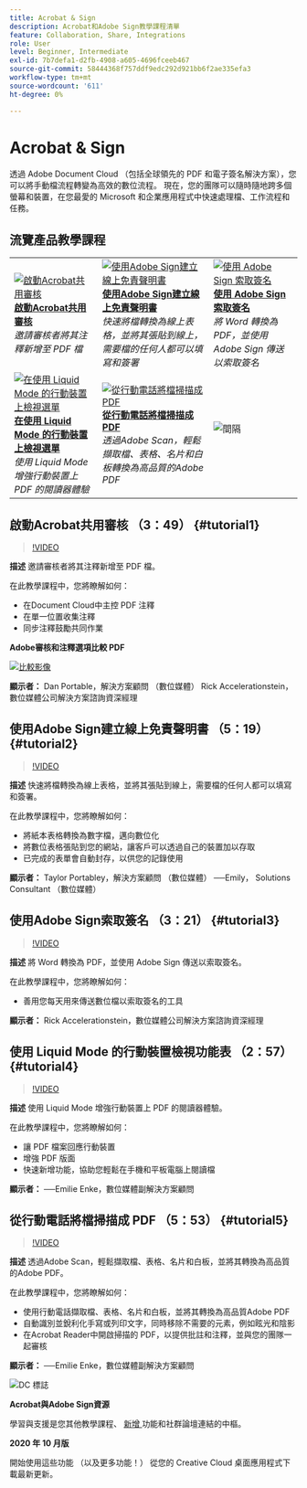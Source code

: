 ```yaml
---
title: Acrobat & Sign
description: Acrobat和Adobe Sign教學課程清單
feature: Collaboration, Share, Integrations
role: User
level: Beginner, Intermediate
exl-id: 7b7defa1-d2fb-4908-a605-4696fceeb467
source-git-commit: 58444368f757ddf9edc292d921bb6f2ae335efa3
workflow-type: tm+mt
source-wordcount: '611'
ht-degree: 0%

---
```


# Acrobat &amp; Sign

透過 Adobe Document Cloud （包括全球領先的 PDF 和電子簽名解決方案），您可以將手動檔流程轉變為高效的數位流程。 現在，您的團隊可以隨時隨地跨多個螢幕和裝置，在您最愛的 Microsoft 和企業應用程式中快速處理檔、工作流程和任務。

## 流覽產品教學課程

<table style="table-layout:fixed">
<tr>
 <td>
   <a href="acrobat-sign.md#tutorial1">
      <img alt="啟動Acrobat共用審核" src="../assets/acrobat_sharedreview_armstrong.jpg" />
   </a>
    <div>
   <a href="acrobat-sign.md#tutorial1"><strong>啟動Acrobat共用審核</strong></a>
    </div>
    <em>邀請審核者將其注釋新增至 PDF 檔</em>
    <br>
  </td>
  <td>
    <a href="acrobat-sign.md#tutorial2">
        <img alt="使用Adobe Sign建立線上免責聲明書" src="../assets/sign_webforms_palmer-kobey_thumbnail.jpg" />
    </a>
    <div>
    <a href="acrobat-sign.md#tutorial2"><strong>使用Adobe Sign建立線上免責聲明書</strong></a>
    </div>
    <em>快速將檔轉換為線上表格，並將其張貼到線上，需要檔的任何人都可以填寫和簽署</em>
    <br>
  </td>
  <td>
   <a href="acrobat-sign.md#tutorial3">
      <img alt="使用 Adobe Sign 索取簽名" src="../assets/sign_request-signature_borstein_thumbnail.jpg" />
   </a>
    <div>
    <a href="acrobat-sign.md#tutorial3"><strong>使用 Adobe Sign 索取簽名</strong></a>
    </div>
    <em>將 Word 轉換為 PDF，並使用 Adobe Sign 傳送以索取簽名</em>
    <br>
  </td>
</tr>
<tr>
 <td>
   <a href="acrobat-sign.md#tutorial4">
      <img alt="在使用 Liquid Mode 的行動裝置上檢視選單" src="../assets/acrobat_liquidmode_enke_thumbnail.jpg" />
   </a>
    <div>
   <a href="acrobat-sign.md#tutorial4"><strong>在使用 Liquid Mode 的行動裝置上檢視選單</strong></a>
    </div>
    <em>使用 Liquid Mode 增強行動裝置上 PDF 的閱讀器體驗</em>
    <br>
  </td>
  <td>
    <a href="acrobat-sign.md#tutorial5">
        <img alt="從行動電話將檔掃描成 PDF" src="../assets/acrobat_scan_enke.jpg" />
    </a>
    <div>
    <a href="acrobat-sign.md#tutorial5"><strong>從行動電話將檔掃描成 PDF</strong></a>
    </div>
    <em>透過Adobe Scan，輕鬆擷取檔、表格、名片和白板轉換為高品質的Adobe PDF</em>
    <br>
  </td>
  <td>
    <img alt="間隔" src="../assets/Gray_thumbnail.png" />
    <div>
    <br>
  </td>
</tr>
</table>

## 啟動Acrobat共用審核 （3：49） {#tutorial1}

>[!VIDEO](https://video.tv.adobe.com/v/326777?hidetitle=true)

**描述**
邀請審核者將其注釋新增至 PDF 檔。

在此教學課程中，您將瞭解如何：
* 在Document Cloud中主控 PDF 注釋
* 在單一位置收集注釋
* 同步注釋鼓勵共同作業

**Adobe審核和注釋選項比較 PDF**

[![比較影像](../assets/ComparisonPDF_thumbnail_96.png)](../assets/Adobe_Review_and_Comment_Comparisons.pdf)

**顯示者：**
Dan Portable，解決方案顧問 （數位媒體）
Rick Accelerationstein，數位媒體公司解決方案諮詢資深經理

## 使用Adobe Sign建立線上免責聲明書 （5：19） {#tutorial2}

>[!VIDEO](https://video.tv.adobe.com/v/326776?hidetitle=true)

**描述**
快速將檔轉換為線上表格，並將其張貼到線上，需要檔的任何人都可以填寫和簽署。

在此教學課程中，您將瞭解如何：
* 將紙本表格轉換為數字檔，邁向數位化
* 將數位表格張貼到您的網站，讓客戶可以透過自己的裝置加以存取
* 已完成的表單會自動封存，以供您的記錄使用

**顯示者：**
Taylor Portabley，解決方案顧問 （數位媒體）
──Emily， Solutions Consultant （數位媒體）

## 使用Adobe Sign索取簽名 （3：21） {#tutorial3}

>[!VIDEO](https://video.tv.adobe.com/v/326801?hidetitle=true)

**描述**
將 Word 轉換為 PDF，並使用 Adobe Sign 傳送以索取簽名。

在此教學課程中，您將瞭解如何：
* 善用您每天用來傳送數位檔以索取簽名的工具

**顯示者：**
Rick Accelerationstein，數位媒體公司解決方案諮詢資深經理

## 使用 Liquid Mode 的行動裝置檢視功能表 （2：57） {#tutorial4}

>[!VIDEO](https://video.tv.adobe.com/v/327093?hidetitle=true)

**描述**
使用 Liquid Mode 增強行動裝置上 PDF 的閱讀器體驗。

在此教學課程中，您將瞭解如何：
* 讓 PDF 檔案回應行動裝置
* 增強 PDF 版面
* 快速新增功能，協助您輕鬆在手機和平板電腦上閱讀檔

**顯示者：**
──Emilie Enke，數位媒體副解決方案顧問

## 從行動電話將檔掃描成 PDF （5：53） {#tutorial5}

>[!VIDEO](https://video.tv.adobe.com/v/327094?hidetitle=true)

**描述**
透過Adobe Scan，輕鬆擷取檔、表格、名片和白板，並將其轉換為高品質的Adobe PDF。

在此教學課程中，您將瞭解如何：
* 使用行動電話擷取檔、表格、名片和白板，並將其轉換為高品質Adobe PDF
* 自動識別並銳利化手寫或列印文字，同時移除不需要的元素，例如眩光和陰影
* 在Acrobat Reader中開啟掃描的 PDF，以提供批註和注釋，並與您的團隊一起審核

**顯示者：**
──Emilie Enke，數位媒體副解決方案顧問

![DC 標誌](../assets/Doc-Cloud-256.png)

**Acrobat與Adobe Sign資源**

[](https://helpx.adobe.com/support/document-cloud.html)學習與支援是您其他教學課程、 [ 新增 ](https://helpx.adobe.com/acrobat/using/whats-new.html) 功能和社群論壇連結的中樞。

**2020 年 10 月版**

開始使用這些功能 （以及更多功能！） 從您的 Creative Cloud 桌面應用程式下載最新更新。
